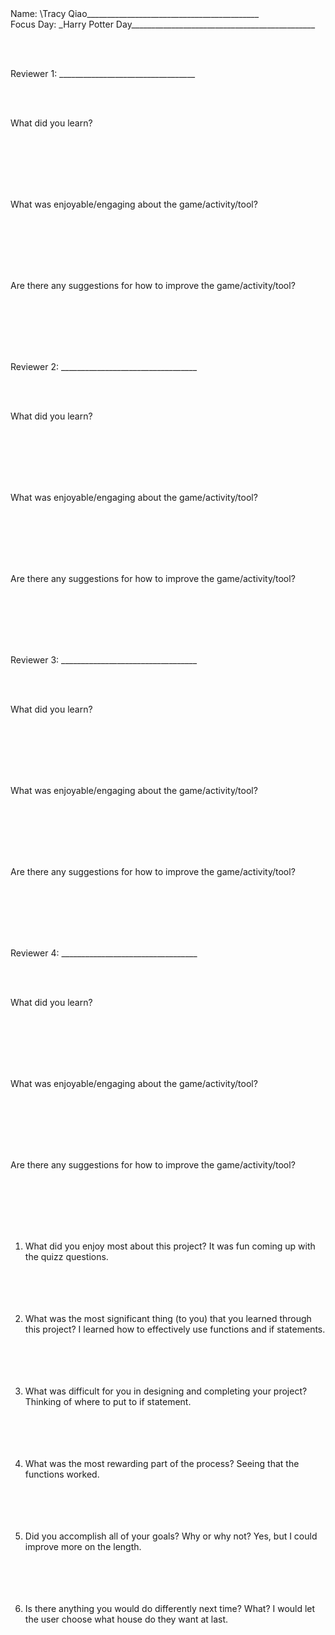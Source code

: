 <br><br>
Name: \Tracy Qiao_\_\_\_\_\_\_\_\_\_\_\_\_\_\_\_\_\_\_\_\_\_\_\_\_\_\_\_\_\_\_\_\_\_\_\_\_\_\_\_\_\_\_  <img width=100/>  Focus Day: \_Harry Potter Day\_\_\_\_\_\_\_\_\_\_\_\_\_\_\_\_\_\_\_\_\_\_\_\_\_\_\_\_\_\_\_\_\_\_\_\_\_\_\_\_\_\_\_\_\_\_

<br><br>

Reviewer 1: \_\_\_\_\_\_\_\_\_\_\_\_\_\_\_\_\_\_\_\_\_\_\_\_\_\_\_\_\_\_\_\_\_\_

<br><br>

What did you learn?

<br><br><br><br><br>

What was enjoyable/engaging about the game/activity/tool?


<br><br><br><br><br>

Are there any suggestions for how to improve the game/activity/tool?


<br><br><br><br><br>

Reviewer 2: \_\_\_\_\_\_\_\_\_\_\_\_\_\_\_\_\_\_\_\_\_\_\_\_\_\_\_\_\_\_\_\_\_\_

<br><br>

What did you learn?

<br><br><br><br><br>

What was enjoyable/engaging about the game/activity/tool?

<br><br><br><br><br>

Are there any suggestions for how to improve the game/activity/tool?

<br><br><br><br><br>

Reviewer 3: \_\_\_\_\_\_\_\_\_\_\_\_\_\_\_\_\_\_\_\_\_\_\_\_\_\_\_\_\_\_\_\_\_\_

<br><br>

What did you learn?

<br><br><br><br><br>

What was enjoyable/engaging about the game/activity/tool?

<br><br><br><br><br>

Are there any suggestions for how to improve the game/activity/tool?

<br><br><br><br><br>

Reviewer 4: \_\_\_\_\_\_\_\_\_\_\_\_\_\_\_\_\_\_\_\_\_\_\_\_\_\_\_\_\_\_\_\_\_\_

<br><br>

What did you learn?

<br><br><br><br><br>

What was enjoyable/engaging about the game/activity/tool?

<br><br><br><br><br>

Are there any suggestions for how to improve the game/activity/tool?

<br><br><br><br><br>

1. What did you enjoy most about this project?
It was fun coming up with the quizz questions.
<br><br><br><br><br>

2. What was the most significant thing (to you) that you learned through this project?
I learned how to effectively use functions and if statements.
<br><br><br><br><br>

3. What was difficult for you in designing and completing your project?
Thinking of where to put to if statement.
<br><br><br><br><br>

4. What was the most rewarding part of the process?
Seeing that the functions worked.
<br><br><br><br><br>

5. Did you accomplish all of your goals? Why or why not?
Yes, but I could improve more on the length.
<br><br><br><br><br>

6. Is there anything you would do differently next time? What?
I would let the user choose what house do they want at last.
<br><br><br><br><br>
